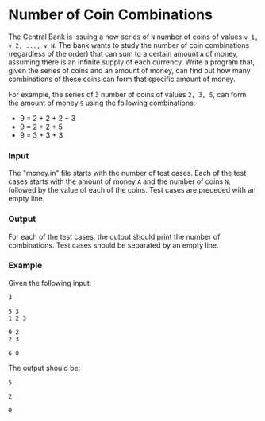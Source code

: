 # Number of Coin Combinations

The Central Bank is issuing a new series of `N` number of coins of values `v_1, v_2, ..., v_N`. The bank wants to study the number of coin combinations (regardless of the order) that can sum to a certain amount `A` of money, assuming there is an infinite supply of each currency. Write a program that, given the series of coins and an amount of money, can find out how many combinations of these coins can form that specific amount of money.

For example, the series of `3` number of coins of values `2, 3, 5`, can form the amount of money `9` using the following combinations:
* 9 = 2 + 2 + 2 + 3
* 9 = 2 + 2 + 5
* 9 = 3 + 3 + 3

### Input
The "money.in" file starts with the number of test cases. Each of the test cases starts with the amount of money `A` and the number of coins `N`, followed by the value of each of the coins. Test cases are preceded with an empty line.

### Output
For each of the test cases, the output should print the number of combinations. Test cases should be separated by an empty line.

### Example
Given the following input:
```
3

5 3
1 2 3

9 2
2 3

6 0
```

The output should be:
```
5

2

0
```
